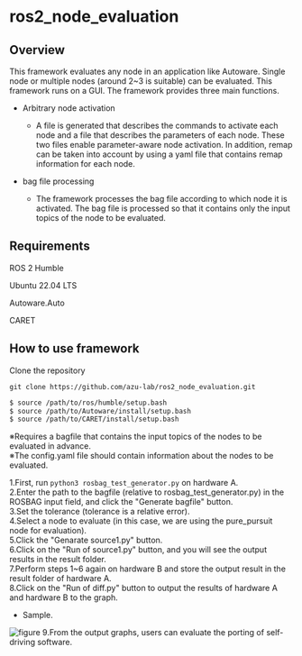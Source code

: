 # ros2_node_evaluation

## Overview

This framework evaluates any node in an application like Autoware. Single node or multiple nodes (around 2~3 is suitable) can be evaluated. This framework runs on a GUI. The framework provides three main functions.

- Arbitrary node activation
  - A file is generated that describes the commands to activate each node and a file that describes the parameters of each node. These two files enable parameter-aware node activation. In addition, remap can be taken into account by using a yaml file that contains remap information for each node.

- bag file processing
  - The framework processes the bag file according to which node it is activated. The bag file is processed so that it contains only the input topics of the node to be evaluated.
  

## Requirements

ROS 2 Humble

Ubuntu 22.04 LTS

Autoware.Auto

CARET

## How to use framework

Clone the repository
```
git clone https://github.com/azu-lab/ros2_node_evaluation.git
```

```bash
$ source /path/to/ros/humble/setup.bash
$ source /path/to/Autoware/install/setup.bash
$ source /path/to/CARET/install/setup.bash
```





※Requires a bagfile that contains the input topics of the nodes to be evaluated in advance.<br>
※The config.yaml file should contain information about the nodes to be evaluated.

1.First, run ```python3 rosbag_test_generator.py``` on hardware A.<br>
2.Enter the path to the bagfile (relative to rosbag_test_generator.py) in the ROSBAG input field, and click the "Generate bagfile" button.<br>
3.Set the tolerance (tolerance is a relative error).<br>
4.Select a node to evaluate (in this case, we are using the pure_pursuit node for evaluation).<br>
5.Click the "Genarate source1.py" button.<br>
6.Click on the "Run of source1.py" button, and you will see the output results in the result folder.<br>
7.Perform steps 1~6 again on hardware B and store the output result in the result folder of hardware A.<br>
8.Click on the "Run of diff.py" button to output the results of hardware A and hardware B to the graph.<br>
* Sample.
<img src="https://github.com/CPFL/ros2b2b/blob/main/src/result/diff_pure_vehicle_vehicle_command_front_wheel_angle_rad_page-0001.jpg" alt="figure" title="figure">
9.From the output graphs, users can evaluate the porting of self-driving software.<br>

